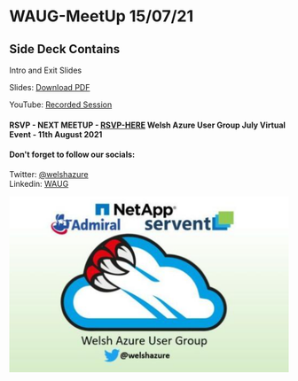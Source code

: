 # WAUG-MeetUp 15/07/21

## Side Deck Contains

Intro and Exit Slides

Slides: [Download PDF](https://github.com/jonnychipz/WAUG-MeetUp/blob/master/2021-Ju1-15/WAUG%20-%20Meetup%20Slides%2015-07-21.pdf)</br>

YouTube: [Recorded Session](https://youtu.be/dzrpWRpoGQs)</br>


#### RSVP - NEXT MEETUP - [RSVP-HERE](https://www.meetup.com/MSFT-Stack/events/276168874/) Welsh Azure User Group July Virtual Event - 11th August 2021

#### Don't forget to follow our socials: </br>

Twitter: [@welshazure](http://www.twitter.com/welshazure) </br>
Linkedin: [WAUG](https://www.linkedin.com/groups/13866357/)


![Logo](../logo.PNG)

